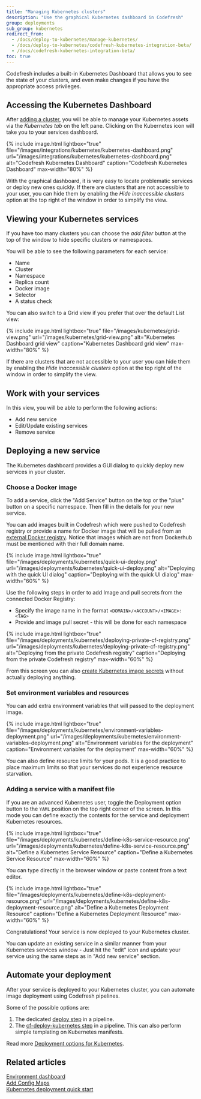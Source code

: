```yaml
---
title: "Managing Kubernetes clusters"
description: "Use the graphical Kubernetes dashboard in Codefresh"
group: deployments
sub_group: kubernetes
redirect_from:
  - /docs/deploy-to-kubernetes/manage-kubernetes/
  - /docs/deploy-to-kubernetes/codefresh-kubernetes-integration-beta/
  - /docs/codefresh-kubernetes-integration-beta/
toc: true
---
```


Codefresh includes a built-in Kubernetes Dashboard that allows you to see the state of your clusters, and even make changes if you have the appropriate access privileges.

## Accessing the Kubernetes Dashboard

After [adding a cluster]({{site.baseurl}}/docs/integrations/kubernetes/#connect-a-kubernetes-cluster), you will be able to manage your Kubernetes assets via the *Kubernetes tab* on the left pane. Clicking on the Kubernetes icon will take you to your services dashboard.

{% include image.html
lightbox="true"
file="/images/integrations/kubernetes/kubernetes-dashboard.png"
url="/images/integrations/kubernetes/kubernetes-dashboard.png"
alt="Codefresh Kubernetes Dashboard"
caption="Codefresh Kubernetes Dashboard"
max-width="80%"
  %}

With the graphical dashboard, it is very easy to locate problematic services or deploy new ones quickly. If there are clusters that are not accessible to your user, you can hide them by enabling the *Hide inaccessible clusters* option at the top right of the window in order to simplify the view.

## Viewing your Kubernetes services

If you have too many clusters you can choose the *add filter* button at the top of the window to hide specific clusters or namespaces.

You will be able to see the following parameters for each service:
* Name
* Cluster
* Namespace
* Replica count
* Docker image
* Selector
* A status check

You can also switch to a Grid view if you prefer that over the default List view:


{% include image.html
lightbox="true"
file="/images/kubernetes/grid-view.png"
url="/images/kubernetes/grid-view.png"
alt="Kubernetes Dashboard grid view"
caption="Kubernetes Dashboard grid view"
max-width="80%"
  %}

 If there are clusters that are not accessible to your user you can hide them by enabling the *Hide inaccessible clusters* option at the top right of the window in order to simplify the view.


## Work with your services

In this view, you will be able to perform the following actions:

* Add new service
* Edit/Update existing services
* Remove service


## Deploying a new service

The Kubernetes dashboard provides a GUI dialog to quickly deploy new services in your cluster.

### Choose a Docker image

To add a service, click the "Add Service" button on the top or the "plus" button on a specific namespace. Then fill in the details for your new service.

You can add images built in Codefresh which were pushed to Codefresh registry or provide a name for Docker image that will be pulled from an [external Docker registry]({{site.baseurl}}/docs/integrations/docker-registries/). Notice that images which are not from Dockerhub must be mentioned with their full domain name. 

{% include image.html 
lightbox="true" 
file="/images/deployments/kubernetes/quick-ui-deploy.png" 
url="/images/deployments/kubernetes/quick-ui-deploy.png" 
alt="Deploying with the quick UI dialog"
caption="Deploying with the quick UI dialog"
max-width="60%" 
%}


Use the following steps in order to add Image and pull secrets from the connected Docker Registry:
* Specify the image name in the format `<DOMAIN>/<ACCOUNT>/<IMAGE>:<TAG>`
* Provide and image pull secret - this will be done for each namespace

{% include image.html 
lightbox="true" 
file="/images/deployments/kubernetes/deploying-private-cf-registry.png" 
url="/images/deployments/kubernetes/deploying-private-cf-registry.png" 
alt="Deploying from the private Codefresh registry"
caption="Deploying from the private Codefresh registry"
max-width="60%" 
%}

<!-- change the xref when content is ported -->
From this screen you can also [create Kubernetes image secrets]({{site.baseurl}}/docs/ci-cd-guides/access-docker-registry-from-kubernetes/) without actually deploying anything.


### Set environment variables and resources

You can add extra environment variables that will passed to the deployment image.

{% include image.html 
lightbox="true" 
file="/images/deployments/kubernetes/environment-variables-deployment.png" 
url="/images/deployments/kubernetes/environment-variables-deployment.png" 
alt="Environment variables for the deployment"
caption="Environment variables for the deployment" 
max-width="60%" 
%}



You can also define resource limits for your pods.
It is a good practice to place maximum limits so that your services do not experience resource starvation.


### Adding a service with a manifest file

If you are an advanced Kubernetes user, toggle the Deployment option button to the `YAML` position on the top right corner of the screen.
In this mode you can define exactly the contents for the service and deployment Kubernetes resources.
  
{% include image.html 
lightbox="true" 
file="/images/deployments/kubernetes/define-k8s-service-resource.png" 
url="/images/deployments/kubernetes/define-k8s-service-resource.png" 
alt="Define a Kubernetes Service Resource"
caption="Define a Kubernetes Service Resource" 
max-width="60%" 
%}

You can type directly in the browser window or paste content from a text editor.

{% include image.html 
lightbox="true" 
file="/images/deployments/kubernetes/define-k8s-deployment-resource.png" 
url="/images/deployments/kubernetes/define-k8s-deployment-resource.png" 
alt="Define a Kubernetes Deployment Resource"
caption="Define a Kubernetes Deployment Resource" 
max-width="60%" 
%}


Congratulations! Your service is now deployed to your Kubernetes cluster.

You can update an existing service in a similar manner from your Kubernetes services window - Just hit the "edit" icon and update your service using the same steps as in "Add new service" section.

## Automate your deployment

After your service is deployed to your Kubernetes cluster, you can automate image deployment using Codefresh pipelines.

Some of the possible options are:

1. The dedicated [deploy step]({{site.baseurl}}/docs/pipelines/steps/deploy/) in a pipeline. 
1. The [cf-deploy-kubernetes step]({{site.baseurl}}/docs/ci-cd-guides/kubernetes-templating/) in a pipeline. This can also perform simple templating on Kubernetes manifests.

Read more [Deployment options for Kubernetes]({{site.baseurl}}/docs/deployments/kubernetes/deployment-options-to-kubernetes/).
<!-- will need to change xrefs after porting content -->
## Related articles
[Environment dashboard]({{site.baseurl}}/docs/deployments/kubernetes/environment-dashboard/)  
[Add Config Maps]({{site.baseurl}}/docs/ci-cd-guides/add-config-maps-to-your-namespaces/)  
[Kubernetes deployment quick start]({{site.baseurl}}/docs/quick-start/ci-quick-start/deploy-to-kubernetes/)  



